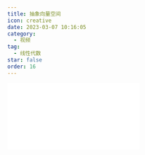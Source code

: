 ```yaml
---
title: 抽象向量空间
icon: creative
date: 2023-03-07 10:16:05
category:
  - 视频
tag:
  - 线性代数
star: false
order: 16
---
```



<div class="video-container">
  <iframe src="//player.bilibili.com/player.html?aid=483115509&bvid=BV1bT411e7Cv&cid=1073141091&page=16" scrolling="no" border="0" frameborder="no" framespacing="0" allowfullscreen="true"> </iframe>
</div>
